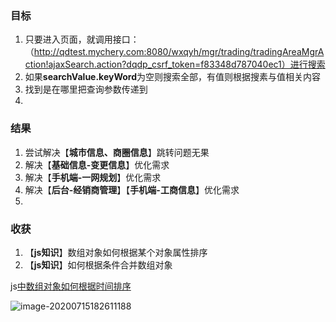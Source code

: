 ### 目标

1. 只要进入页面，就调用接口：（http://qdtest.mychery.com:8080/wxqyh/mgr/trading/tradingAreaMgrAction!ajaxSearch.action?dqdp_csrf_token=f83348d787040ec1）进行搜索
2. 如果**searchValue.keyWord**为空则搜索全部，有值则根据搜素与值相关内容
3. 找到是在哪里把查询参数传递到
4. 

### 结果

1. 尝试解决【**城市信息、商圈信息**】跳转问题无果
2. 解决【**基础信息-变更信息**】优化需求
3. 解决【**手机端-一网规划**】优化需求
4. 解决【**后台-经销商管理**】【**手机端-工商信息**】优化需求
5. 

### 收获

1. 【**js知识**】数组对象如何根据某个对象属性排序
2. 【**js知识**】如何根据条件合并数组对象

js[中数组对象如何根据时间排序](https://blog.csdn.net/zg97zb/article/details/106542447?utm_medium=distribute.pc_relevant_t0.none-task-blog-BlogCommendFromMachineLearnPai2-1.nonecase&depth_1-utm_source=distribute.pc_relevant_t0.none-task-blog-BlogCommendFromMachineLearnPai2-1.nonecase)

![image-20200715182611188](C:\Users\admin\AppData\Roaming\Typora\typora-user-images\image-20200715182611188.png)